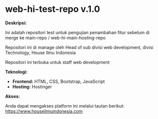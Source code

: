 # web-hi-test-repo v.1.0

**Deskripsi:**

Ini adalah repositori test untuk pengujian penambahan fitur sebelum di merge ke main-repo / web-hi-main-hosting-repo

Repositori ini di manage oleh Head of sub divisi web development, divisi Technology, House Ilmu Indonesia

Repositori ini terbuka untuk staff web development

**Teknologi:**

* **Frontend:** HTML, CSS, Bootstrap, JavaScript
* **Hosting:** Hostinger

**Akses:**

Anda dapat mengakses platform ini melalui tautan berikut: https://www.houseilmuindonesia.com
